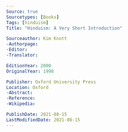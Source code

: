 ```yaml
---
Source: true
Sourcetypes: [Books]
Tags: [hinduism]
Title: "Hinduism: A Very Short Introduction"

Sourceauthor: Kim Knott
-Authorpage:
-Editor:
-Translator:

EditionYear: 2000
OriginalYear: 1998

Publisher: Oxford University Press
Location: Oxford
-Abstract:
-Reference:
-Wikipedia:

PublishDate: 2021-08-15
LastModifiedDate: 2021-08-15
---
```

